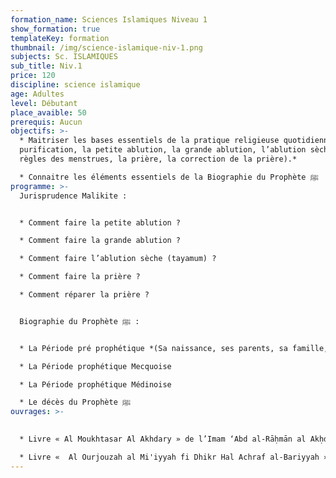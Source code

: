 ```yaml
---
formation_name: Sciences Islamiques Niveau 1
show_formation: true
templateKey: formation
thumbnail: /img/science-islamique-niv-1.png
subjects: Sc. ISLAMIQUES
sub_title: Niv.1
price: 120
discipline: science islamique
age: Adultes
level: Débutant
place_avaible: 50
prerequis: Aucun
objectifs: >-
  * Maitriser les bases essentiels de la pratique religieuse quotidienne *(la
  purification, la petite ablution, la grande ablution, l’ablution sèche, les
  règles des menstrues, la prière, la correction de la prière).*

  * Connaitre les éléments essentiels de la Biographie du Prophète ﷺ
programme: >-
  Jurisprudence Malikite : 


  * Comment faire la petite ablution ? 

  * Comment faire la grande ablution ? 

  * Comment faire l’ablution sèche (tayamum) ?

  * Comment faire la prière ?

  * Comment réparer la prière ?


  Biographie du Prophète ﷺ : 


  * La Période pré prophétique *(Sa naissance, ses parents, sa famille, sa jeunesse)*

  * La Période prophétique Mecquoise

  * La Période prophétique Médinoise 

  * Le décès du Prophète ﷺ
ouvrages: >-
  

  * Livre « Al Moukhtasar Al Akhdary » de l’Imam ‘Abd al-Rāḥmān al Akḥdārī

  * Livre «  Al Ourjouzah al Mi'iyyah fi Dhikr Hal Achraf al-Bariyyah » de l’Imam Ibn Abi al ’Izz al Hanafi
---
```

